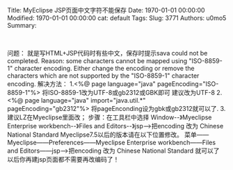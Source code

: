 Title: MyEclipse JSP页面中文字符不能保存
Date: 1970-01-01 00:00:00
Modified: 1970-01-01 00:00:00
cat: default
Tags: 
Slug: 3771
Authors: u0mo5 
Summary: 

 

问题：
就是写HTML+JSP代码时有些中文，保存时提示sava could not be completed.
Reason:
some characters cannot be mapped using "ISO-8859-1" character encoding.
Either change the encoding or remove the characters which are not supported
by the "ISO-8859-1" character encoding.
解决方法：
1.&lt;%@ page language="java" pageEncoding="ISO-8859-1"%&gt;
将ISO-8859-1改为UTF-8或gb2312或GBK即可
建议改为UTF-8
2.&lt;%@ page language="java" import="java.util.*" pageEncoding="gb2312"%&gt;
将pageEnconding设为gbk或gb2312就可以了.
3.建议LZ在Myeclipse里面改；
步骤：在工具栏中选择 Window--》Myeclipse Enterprise workbench--》Files and Editors--》jsp--&gt;把encoding 改为 Chinese National Standard
Myeclipse7.5以后的版本请在以下位置修改。
菜单——Myeclipse——Preferences——Myeclipse Enterprise workbench——Files and Editors——jsp--&gt;把encoding 改为 Chinese National Standard
就可以了 以后你再建jsp页面都不需要再改编码了！

